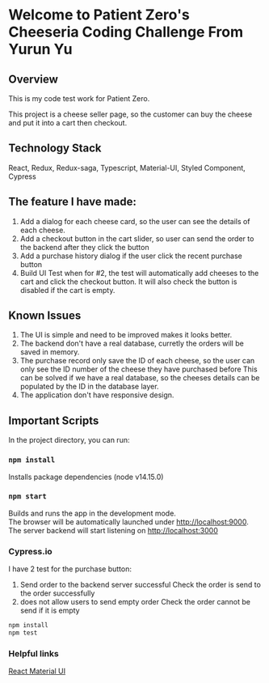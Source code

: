 # Welcome to Patient Zero's Cheeseria Coding Challenge From Yurun Yu

## Overview

This is my code test work for Patient Zero.

This project is a cheese seller page, so the customer can buy the cheese and put it into a cart then checkout.

## Technology Stack
   React, Redux, Redux-saga, Typescript, Material-UI, Styled Component, Cypress

## The feature I have made:
  1. Add a dialog for each cheese card, so the user can see the details of each cheese.
  2. Add a checkout button in the cart slider, so user can send the order to the backend after they click the button
  3. Add a purchase history dialog if the user click the recent purchase button
  4. Build UI Test when for #2, the test will automatically add cheeses to the cart and click the checkout button.
     It will also check the button is disabled if the cart is empty.
     
## Known Issues
  1. The UI is simple and need to be improved makes it looks better.
  2. The backend don't have a real database, curretly the orders will be saved in memory.
  3. The purchase record only save the ID of each cheese, so the user can only see the ID number of the cheese they have purchased before
     This can be solved if we have a real database, so the cheeses details can be populated by the ID in the database layer. 
  5. The application don't have responsive design.

## Important Scripts

In the project directory, you can run:

### `npm install`

Installs package dependencies (node v14.15.0)

### `npm start`

Builds and runs the app in the development mode.\
The browser will be automatically launched under [http://localhost:9000](http://localhost:9000).
The server backend will start listening on [http://localhost:3000](http://localhost:3000)

### Cypress.io

I have 2 test for the purchase button:

1. Send order to the backend server successful
   Check the order is send to the order successfully
2. does not allow users to send empty order
   Check the order cannot be send if it is empty

```bash
npm install
npm test
```

### Helpful links

[React Material UI](https://material-ui.com/getting-started/usage/)
